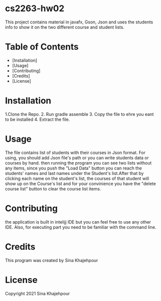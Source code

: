 # cs2263-hw02
This project contains material in javafx, Gson, Json and uses the students info to show it on the two different course and student lists. 
# Table of Contents
* [Installation] 
* [Usage]
* [Contributing]
* [Credits]
* [License]
# Installation 
1.Clone the Repo.
2. Run gradle assemble 
3. Copy the file to ehre you eant to be installed
4. Extract the file.
# Usage
The file contains list of students with their courses in Json format. For using, you should add Json file's path or you can write students data or courses by hand. then running the program you can see two lists without any items, since you push the "Load Data" button you can reach the students' names and last names under the Student's list.After that by clicking each name on the student's list, the courses of that student will show up on the Course's list and for your convinience you have the "delete course list" button to clear the course list items.
# Contributing
the application is built in intelijj IDE but you can feel free to use any other IDE. Also, for executing part you need to be familiar with the command line.
# Credits
This program was created by Sina Khajehpour
# License
Copyright 2021 Sina Khajehpour
